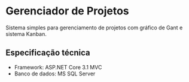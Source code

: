 # Gerenciador de Projetos

Sistema simples para gerenciamento de projetos com gráfico de Gant e sistema Kanban.

## Especificação técnica

* Framework: ASP.NET Core 3.1 MVC
* Banco de dados: MS SQL Server
